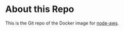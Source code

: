 # About this Repo

This is the Git repo of the Docker image for [node-aws](https://hub.docker.com/r/ericmaicon/node-aws/).